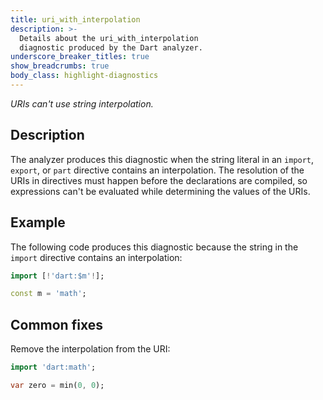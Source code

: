 ```yaml
---
title: uri_with_interpolation
description: >-
  Details about the uri_with_interpolation
  diagnostic produced by the Dart analyzer.
underscore_breaker_titles: true
show_breadcrumbs: true
body_class: highlight-diagnostics
---
```


_URIs can't use string interpolation._

## Description

The analyzer produces this diagnostic when the string literal in an
`import`, `export`, or `part` directive contains an interpolation. The
resolution of the URIs in directives must happen before the declarations
are compiled, so expressions can't be  evaluated  while determining the
values of the URIs.

## Example

The following code produces this diagnostic because the string in the
`import` directive contains an interpolation:

```dart
import [!'dart:$m'!];

const m = 'math';
```

## Common fixes

Remove the interpolation from the URI:

```dart
import 'dart:math';

var zero = min(0, 0);
```

